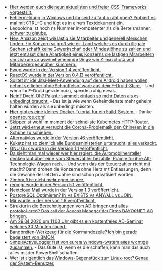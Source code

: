 * [Hier werden euch die neun aktuellsten und freien CSS-Frameworks vorgestellt.](https://opensource.com/article/20/4/open-source-css-frameworks)
* [Fehlermeldung in Windows und ihr seid zu faul zu abtippen? Probiert es mal mit CTRL+C und fügt es in einem Textdokument ein.](https://4sysops.com/archives/capturing-error-messages-and-looking-up-text-for-error-code-numbers/)
* [Leopoldina ist noch ne Nummer inkompetenter als die Bertelsmänner, schwer zu glaube.](https://www.der-postillon.com/2020/04/leopoldina.html)
* [Hey, Amazon zeigt wie lästig sie Mitarbeiter und generell Menschen finden. Ein Konzern so groß wie ein Land welches es durch illegale Sachen schafft keine Gewerkschaft oder Mindestlöhne zu zahlen und jetzt entlässt diese Abartigkeit eines Konzerns die lästigen Mitarbeitern die sich um so gewinnhemmende Dinge wie Klimaschutz und Mitarbeitergesundheit kümmern.](https://www.golem.de/news/coronakrise-amazon-entlaesst-zwei-kritische-entwicklerinnen-2004-147868.html)
* [Fwup wurde in der Version 1.4 veröffentlicht.](https://www.phoronix.com/scan.php?page=news_item&px=Fwupd-1.4-Released)
* [ReactOS wurde in der Version 0.4.13 veröffentlicht.](https://www.pro-linux.de/news/1/27941/reactos-0413-mit-zahlreichen-verbesserungen.html)
* [Solltet ihr ide Jitsi-Meet-Anwendung auf dem Android haben wollen, nehmt sie lieber ohne Schnüffelsoftware aus dem F-Droid-Store.](https://www.kuketz-blog.de/jitsi-meet-app-weiterhin-tracker-in-der-ios-und-android-version/) - Und wenn ihr F-Droid gerade nutzt, spendet ruhig etwas.
* [Nein? Doch! Oh? Palantir sammelt einfach so mehr Daten als es unbedingt braucht.](https://www.golem.de/news/covid-19-sensible-daten-bei-big-data-unternehmen-2004-147856.html) - Das ist ja wie wenn Geheimdienste mehr geheim halten würden als sie unbedingt müssten.
* [Hier gibt es eine kleines Docker Tutorial für ein Build-System.](https://github.com/ravi-chandran/dockerize-tutorial) - Danke [opensource.com](https://opensource.com/article/20/4/how-containerize-build-system)!
* [Skipper ist wohl im moment der schnellste Kubernetes HTTP-Router.](https://opensource.com/article/20/4/http-kubernetes-skipper)
* [Jetzt wird erneut versucht die Corona-Problematik den Chinesen in die Schuhe zu schieben.](https://blog.fefe.de/?ts=a06b081f)
* [Alternativlos wurde in der Version 46 veröffentlicht.](https://alternativlos.org/46/)
* [Kuketz hat so ziemlich alle Bundesministerien untersucht, alles verkackt.](https://www.kuketz-blog.de/datenschutz-webseiten-der-bundesministerien-unter-der-lupe/)
* [GNU Guix wurde in der Version 1.1 veröffentlicht.](https://lwn.net/Articles/817597)
* [Da sieht man mal wieder wer hier regiert, die Automobilhersteller denken laut über eine, vom Steuerzahler bezahlte, Prämie für ihre Alt-Technologie-Wagen nach.](https://www.golem.de/news/2009-reloaded-kaufpraemien-sollen-nach-coronakrise-fuer-nachfrage-sorgen-2004-147884.html) - Und wenn das der Steuerzahler nicht mit macht? Dann drohen die Konzerne ohne Herz mit Entlassungen, denn die Gewinne der letzten Jahre sind schon privatisiert worden.
* [Zimbra 9 ist nicht mehr open source.](https://lwn.net/Articles/817475)
* [repmgr wurde in der Version 5.1 veröffentlicht.](https://www.postgresql.org/about/news/2028/)
* [Nextcloud Mail wurde in der Version 1.3 veröffentlicht.](https://nextcloud.com/blog/mail-1-3-introduces-mail-cache-improved-signatures-link-shares-mark-all-read-and-more/)
* [Postgre SQL Optimieren? IN vs EXISTS vs ANY/ALL vs JOIN.](https://www.percona.com/blog/2020/04/16/sql-optimizations-in-postgresql-in-vs-exists-vs-any-all-vs-join/)
* [Mir wurde in der Version 1.8 veröffentlicht.](https://www.phoronix.com/scan.php?page=news_item&px=Mir-1.8-Released)
* [Struktur in die Berechetigungen vom AD bringen und alles protokollieren? Das soll der Access Manager der Firma BAYOONET AG bringen.](https://www.windowspro.de/wolfgang-sommergut/access-manager-wiedervorlage-fuer-mitgliedschaften-ad-gruppen-fuer-ntfs-rechte)
* [Am 29.04.2020 um 11:00 Uhr gibt es ein kostenfreies AD-Seminar welches 30 Minuten dauert.](https://www.windowspro.de/sponsored/micronova/technisches-webinar-management-des-active-directory-automatisieren-aufgaben)
* [Bandbreiten-Werkzeug für die Kommandozeile? Ich bin gerade begeistert von BMON.](https://www.putorius.net/bmon-monitor-bandwidth-linux-command-line.html)
* [SimpleActiveLogger fast von eurem Windows-System alles wichtige zusammen.](https://www.ghacks.net/2020/04/16/keep-track-of-your-computer-usage-with-simpleactivitylogger/) - Das Gute ist, wenn es die schaffen, kann man das auch alles mit der PowerShell schaffen.
* [Wer ist eigentlich das Windows-Gegenstück zum Linux-root? Genau, der System-Benutzer.](https://4sysops.com/archives/how-to-access-the-sam-and-security-hives-in-the-registry-using-the-system-account/)
